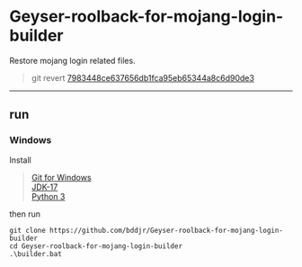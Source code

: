 # Geyser-roolback-for-mojang-login-builder
Restore mojang login related files.  

> git revert [7983448ce637656db1fca95eb65344a8c6d90de3](https://github.com/GeyserMC/Geyser/commit/7983448ce637656db1fca95eb65344a8c6d90de3)  

***

## run

### Windows
Install  
> [Git for Windows](https://gitforwindows.org/)  
> [JDK-17](https://www.oracle.com/java/technologies/downloads/#java17)  
> [Python 3](https://www.python.org/downloads/windows/)  

then run
```
git clone https://github.com/bddjr/Geyser-roolback-for-mojang-login-builder
cd Geyser-roolback-for-mojang-login-builder
.\builder.bat
```
